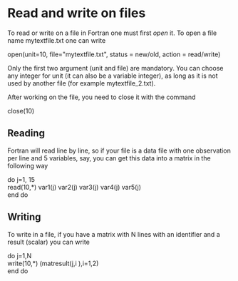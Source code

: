 # Read and write on files

To read or write on a file in Fortran one must first _open_ it. To open a file name mytextfile.txt one can write

open\(unit=10, file="mytextfile.txt", status = new/old, action = read/write\)

Only the first two argument \(unit and file\) are mandatory. You can choose any integer for unit \(it can also be a variable integer\), as long as it is not used by another file \(for example mytextfile\_2.txt\).

After working on the file, you need to close it with the command

close\(10\)

## Reading

Fortran will read line by line, so if your file is a data file with one observation per line and 5 variables, say, you can get this data into a matrix in the following way

do j=1, 15  
read\(10,\*\) var1\(j\) var2\(j\) var3\(j\) var4\(j\) var5\(j\)  
end do

## Writing

To write in a file, if you have a matrix with N lines with an identifier and a result \(scalar\) you can write

do j=1,N  
write\(10,\*\) \(matresult\(j,i \),i=1,2\)  
end do

